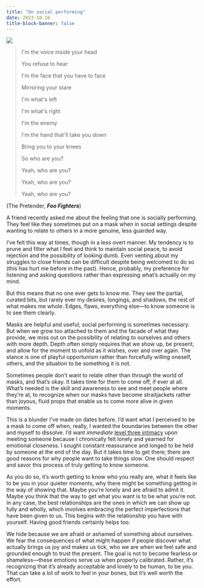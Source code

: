 ```yaml
---
title: "On social performing"
date: 2023-10-16
title-block-banner: false
---
```


![](https://substackcdn.com/image/fetch/w_1456,c_limit,f_webp,q_auto:good,fl_progressive:steep/https%3A%2F%2Fsubstack-post-media.s3.amazonaws.com%2Fpublic%2Fimages%2Ff1897643-9064-4113-b90d-26e459173aa9_800x857.jpeg)

> I'm the voice inside your head
>
> 
>
> You refuse to hear
>
> 
>
> I'm the face that you have to face
>
> 
>
> Mirroring your stare
>
> 
>
> I'm what's left
>
> 
>
> I'm what's right
>
> 
>
> I'm the enemy
>
> 
>
> I'm the hand that'll take you down
>
> 
>
> Bring you to your knees
>
> 
>
> So who are you?
>
> 
>
> Yeah, who are you?
>
> 
>
> Yeah, who are you?
>
> 
>
> Yeah, who are you?

(The Pretender, _**Foo Fighters**_)

A friend recently asked me about the feeling that one is socially performing. They feel like they sometimes put on a mask when in social settings despite wanting to relate to others in a more genuine, less guarded way.

I’ve felt this way at times, though in a less overt manner. My tendency is to prune and filter what I feel and think to maintain social peace, to avoid rejection and the possibility of looking dumb. Even venting about my struggles to close friends can be difficult despite being welcomed to do so (this has hurt me before in the past). Hence, probably, my preference for listening and asking questions rather than expressing what’s actually on my mind.

But this means that no one ever gets to know me. They see the partial, curated bits, but rarely ever my desires, longings, and shadows, the rest of what makes me whole. Edges, flaws, everything else—to know someone is to see them clearly.

Masks are helpful and useful; social performing is sometimes necessary. But when we grow too attached to them and the facade of what they provide, we miss out on the possibility of relating to ourselves and others with more depth. Depth often simply requires that we show up, be present, and allow for the moment to unfold as it wishes, over and over again. The stance is one of playful opportunism rather than forcefully willing oneself, others, and the situation to be something it is not.

Sometimes people don’t want to relate other than through the world of masks, and that’s okay. It takes time for them to come off, if ever at all. What’s needed is the skill and awareness to see and meet people where they’re at, to recognize when our masks have become straitjackets rather than joyous, fluid props that enable us to come more alive in given moments.

This is a blunder I’ve made on dates before. I’d want what I perceived to be a mask to come off when, really, I wanted the boundaries between the other and myself to dissolve. I’d want *immediate* [level three intimacy](https://www.youtube.com/watch?v=j3nXYVlPrcY) upon meeting someone because I chronically felt lonely and yearned for emotional closeness. I sought constant reassurance and longed to be held by someone at the end of the day. But it takes time to get there; there are good reasons for why people want to take things slow. One should respect and savor this process of truly getting to know someone.

As you do so, it’s worth getting to know who you really are, what it feels like to be you in your quieter moments, why there might be something getting in the way of showing that. Maybe you’re lonely and are afraid to admit it. Maybe you think that the way to get what you want is to be what you’re not. In any case, the best relationships are the ones in which we can show up fully and wholly, which involves embracing the perfect imperfections that have been given to us. This begins with the relationship you have with yourself. Having good friends certainly helps too.

We hide because we are afraid or ashamed of something about ourselves. We fear the consequences of what might happen if people discover what actually brings us joy and makes us tick, who we are when we feel safe and grounded enough to trust the present. The goal is not to become fearless or shameless—these emotions serve us when properly calibrated. Rather, it’s recognizing that it’s already acceptable and lovely to be human, to be you. That can take a lot of work to feel in your bones, but it’s well worth the effort.

